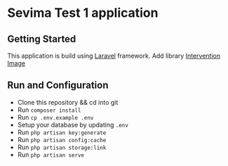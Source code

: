 # Sevima Test 1 application

## Getting Started
This application  is build using [Laravel](https://laravel.com/) framework.
Add library [Intervention Image](http://image.intervention.io/)

## Run and Configuration

- Clone this repository && cd into git
- Run `composer install`
- Run `cp .env.example .env`
- Setup your database by updating `.env`
- Run `php artisan key:generate`
- Run  `php artisan config:cache`
- Run  `php artisan storage:link`
- Run `php artisan serve`